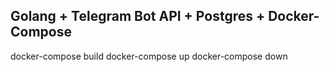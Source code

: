 Golang + Telegram Bot API + Postgres + Docker-Compose
---
docker-compose build
docker-compose up
docker-compose down